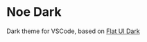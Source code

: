 # Noe Dark

Dark theme for VSCode, based on [Flat UI Dark](https://marketplace.visualstudio.com/items?itemName=lkytal.FlatUI)
